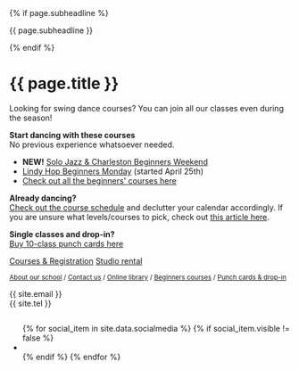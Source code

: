 <div itemprop="name">
  <div class="medium-10 xlarge-7 text-right">
  {% if page.subheadline %}<p class="subheadline">{{ page.subheadline }}</p>{% endif %}
  </div>
  <h1>{{ page.title }}</h1>
</div>

<div class="medium-10 xlarge-8" markdown="1">
Looking for swing dance courses?  
You can join all our classes even during the season!  

**Start dancing with these courses**  
No previous experience whatsoever needed.
<ul>
<li><b>NEW!</b> <a href="https://portal.blackpepperswing.com/courses/48kpbqkr52if2dajg35i91vekj/solo-jazz-&-charleston-beginners-weekend">Solo Jazz & Charleston Beginners Weekend</a></li>
<li><a href="https://portal.blackpepperswing.com/courses/6quljsnsq4evllaq8irc0l1jad/lindy-hop-beginners">Lindy Hop Beginners Monday</a> (started April 25th)</li>
<li><a href="/courses-for-beginners">Check out all the beginners' courses here</a></li>
</ul>

**Already dancing?**  
<a href="{{ site.baseurl }}/courses" class="">Check out the course schedule</a> and declutter your calendar accordingly. If you are unsure what levels/courses to pick, check out <a href="https://blackpepperswing.freshdesk.com/en/support/solutions/articles/42000082224-which-courses-should-i-pick-" target="_blank">this article here</a>.

**Single classes and drop-in?**  
<a href="/punch-cards">Buy 10-class punch cards here</a>

</div>

<div class="button-group t30">
  <a href="/courses" class="button">Courses & Registration</a>
  <a href="/studio-rental" class="button secondary">Studio rental</a>
</div>
<p class="t-15">
  <small>
    <a href="/about-us" class="secondary">About our school</a> / 
    <a href="/contact" class="secondary">Contact us</a> / 
    <a href="https://library.blackpepperswing.com/" target="_blank" class="secondary">Online library</a> / 
    <a href="/courses-for-beginners" class="secondary">Beginners courses</a> / 
    <a href="/punch-cards" class="secondary">Punch cards & drop-in</a>
  </small>
</p>

<p class="text-center t30">
  {{ site.email }}<br>
  {{ site.tel }}
</p>

<div class="text-center t15">
  <ul class="inline-list social-icons" style="display: inline-block;">
    {% for social_item in site.data.socialmedia %}
    {% if social_item.visible != false %}
    <li><a href="{{ social_item.url }}" target="_blank" class="{{ social_item.class }}" title="{{ social_item.title }}"></a></li>
    {% endif %}
    {% endfor %}
  </ul>
</div>
